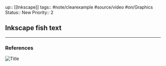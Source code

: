 up:: [[Inkscape]]
tags:: #note/clearexample #source/video #on/Graphics
Status:: New
Priority:: 2

## Inkscape fish text



---

### References

![Title](https://youtu.be/l3BHcregNUs)